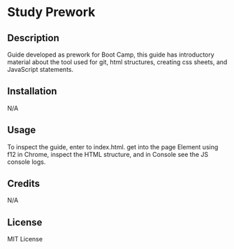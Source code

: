 # Study Prework
## Description
Guide developed as prework for Boot Camp, this guide has introductory material about the tool used for git, html structures, creating css sheets, and JavaScript statements.
## Installation
N/A
## Usage
To inspect the guide, enter to index.html.
get into the page Element using f12 in Chrome, inspect the HTML structure, and in Console see the JS console logs.
## Credits
N/A
## License
MIT License
